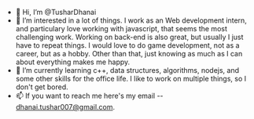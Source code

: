 - 👋 Hi, I’m @TusharDhanai
- 👀 I’m interested in a lot of things. I work as an Web development intern, and particulary love working with javascript, that seems the most challenging work. Working on
  back-end is also great, but usually I just have to repeat things. I would love to do game development, not as a career, but as a hobby. Other than that, just knowing as much as I
  can about everything makes me happy.
- 🌱 I’m currently learning c++, data structures, algorithms, nodejs, and some other skills for the office life. I like to work on multiple things, so I don't get bored.
- 📫 If you want to reach me here's my email -- dhanai.tushar007@gmail.com.

<!---
TusharDhanai/TusharDhanai is a ✨ special ✨ repository because its `README.md` (this file) appears on your GitHub profile.
You can click the Preview link to take a look at your changes.
--->
